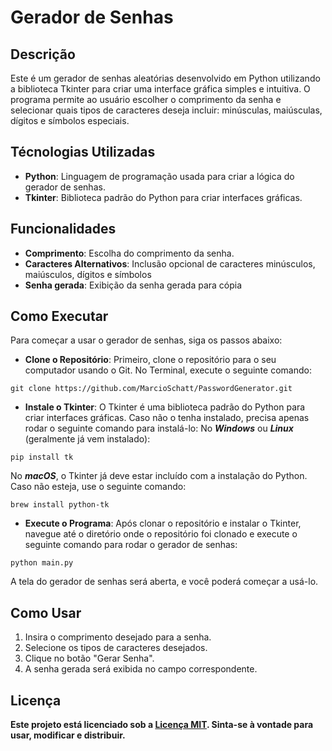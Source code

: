 # Gerador de Senhas

## Descrição

Este é um gerador de senhas aleatórias desenvolvido em Python utilizando a biblioteca Tkinter para criar uma interface gráfica simples e intuitiva. O programa permite ao usuário escolher o comprimento da senha e selecionar quais tipos de caracteres deseja incluir: minúsculas, maiúsculas, dígitos e símbolos especiais.

## Técnologias Utilizadas

- **Python**: Linguagem de programação usada para criar a lógica do gerador de senhas.
- **Tkinter**: Biblioteca padrão do Python para criar interfaces gráficas.

## Funcionalidades

- **Comprimento**: Escolha do comprimento da senha.
- **Caracteres Alternativos**: Inclusão opcional de caracteres minúsculos, maiúsculos, dígitos e símbolos
- **Senha gerada**: Exibição da senha gerada para cópia

## Como Executar

Para começar a usar o gerador de senhas, siga os passos abaixo:
- **Clone o Repositório**: Primeiro, clone o repositório para o seu computador usando o Git. No Terminal, execute o seguinte comando:
```
git clone https://github.com/MarcioSchatt/PasswordGenerator.git
```
- **Instale o Tkinter**: O Tkinter é uma biblioteca padrão do Python para criar interfaces gráficas. Caso não o tenha instalado, precisa apenas rodar o seguinte comando para instalá-lo:
No ***Windows*** ou ***Linux*** (geralmente já vem instalado):
```
pip install tk
```
No ***macOS***, o Tkinter já deve estar incluído com a instalação do Python. Caso não esteja, use o seguinte comando:
```
brew install python-tk
```
- **Execute o Programa**: Após clonar o repositório e instalar o Tkinter, navegue até o diretório onde o repositório foi clonado e execute o seguinte comando para rodar o gerador de senhas:
```
python main.py
```
A tela do gerador de senhas será aberta, e você poderá começar a usá-lo.

## Como Usar

1. Insira o comprimento desejado para a senha.
2. Selecione os tipos de caracteres desejados.
3. Clique no botão "Gerar Senha".
4. A senha gerada será exibida no campo correspondente.

## Licença

**Este projeto está licenciado sob a [Licença MIT](LICENSE.txt). Sinta-se à vontade para usar, modificar e distribuir.**